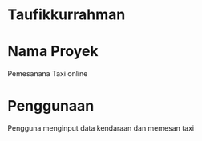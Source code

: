 Taufikkurrahman
================================================

# Nama Proyek

Pemesanana Taxi online

# Penggunaan
Pengguna menginput data kendaraan dan memesan taxi



